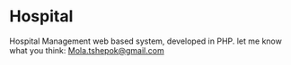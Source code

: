 # Hospital
Hospital Management web based system, developed in PHP. let me know what you think: Mola.tshepok@gmail.com
